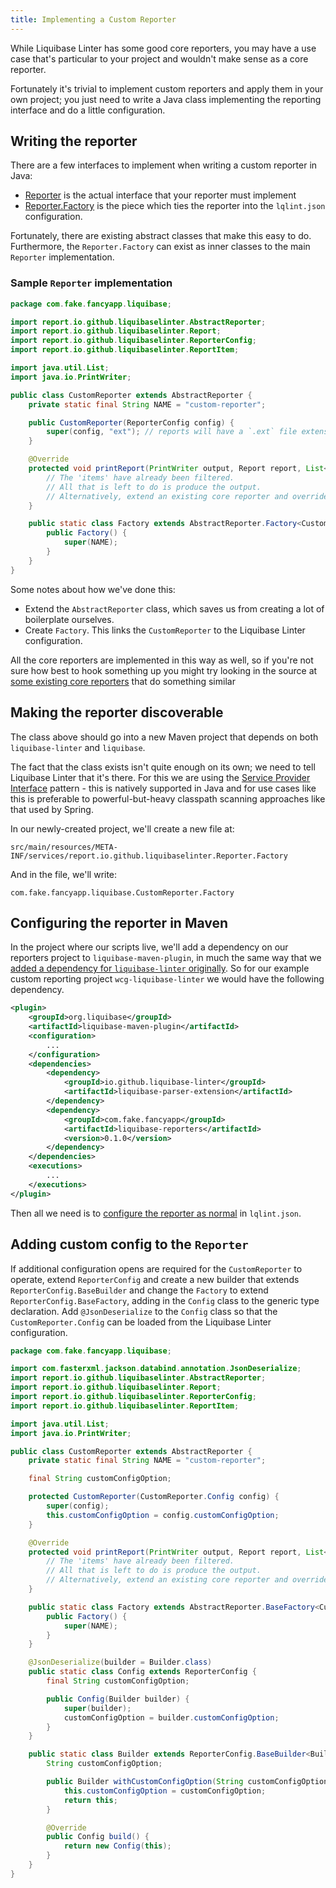 ```yaml
---
title: Implementing a Custom Reporter
---
```


While Liquibase Linter has some good core reporters, you may have a use case that's particular to your project and
wouldn't make sense as a core reporter.

Fortunately it's trivial to implement custom reporters and apply them in your own project; you just need to write a
Java class implementing the reporting interface and do a little configuration. 

## Writing the reporter

There are a few interfaces to implement when writing a custom reporter in Java:
- [Reporter](https://github.com/liquibase-linter/liquibase-linter/blob/main/src/main/java/io/github/liquibaselinter/report/Reporter.java) is the actual interface that your reporter must implement
- [Reporter.Factory](https://github.com/liquibase-linter/liquibase-linter/blob/main/src/main/java/io/github/liquibaselinter/report/Reporter.java) is the piece which ties the reporter into the `lqlint.json` configuration.

Fortunately, there are existing abstract classes that make this easy to do. Furthermore, the `Reporter.Factory` can
exist as inner classes to the main `Reporter` implementation.

### Sample `Reporter` implementation

```java
package com.fake.fancyapp.liquibase;

import report.io.github.liquibaselinter.AbstractReporter;
import report.io.github.liquibaselinter.Report;
import report.io.github.liquibaselinter.ReporterConfig;
import report.io.github.liquibaselinter.ReportItem;

import java.util.List;
import java.io.PrintWriter;

public class CustomReporter extends AbstractReporter {
    private static final String NAME = "custom-reporter";

    public CustomReporter(ReporterConfig config) {
        super(config, "ext"); // reports will have a `.ext` file extension
    }

    @Override
    protected void printReport(PrintWriter output, Report report, List<ReportItem> items) {
        // The 'items' have already been filtered.
        // All that is left to do is produce the output.
        // Alternatively, extend an existing core reporter and override methods.
    }

    public static class Factory extends AbstractReporter.Factory<CustomReporter> {
        public Factory() {
            super(NAME);
        }
    }
}
```

Some notes about how we've done this:

- Extend the `AbstractReporter` class, which saves us from creating a lot of boilerplate ourselves.
- Create `Factory`. This links the `CustomReporter` to the Liquibase Linter configuration.  

All the core reporters are implemented in this way as well, so if you're not sure how best to hook something up you
might try looking in the source at
[some existing core reporters](https://github.com/liquibase-linter/liquibase-linter/tree/main/src/main/java/io/github/liquibaselinter/report)
that do something similar

## Making the reporter discoverable

The class above should go into a new Maven project that depends on both `liquibase-linter` and `liquibase`.

The fact that the class exists isn't quite enough on its own; we need to tell Liquibase Linter that it's there. For this
we are using the [Service Provider Interface](https://docs.oracle.com/javase/tutorial/sound/SPI-intro.html) pattern - 
this is natively supported in Java and for use cases like this is preferable to powerful-but-heavy classpath scanning
approaches like that used by Spring.

In our newly-created project, we'll create a new file at:

`src/main/resources/META-INF/services/report.io.github.liquibaselinter.Reporter.Factory`

And in the file, we'll write:

`com.fake.fancyapp.liquibase.CustomReporter.Factory`

## Configuring the reporter in Maven

In the project where our scripts live, we'll add a dependency on our reporters project to `liquibase-maven-plugin`, in
much the same way that we [added a dependency for `liquibase-linter` originally](configure.md).
So for our example custom reporting project `wcg-liquibase-linter` we would have the following dependency.

```xml
<plugin>
    <groupId>org.liquibase</groupId>
    <artifactId>liquibase-maven-plugin</artifactId>
    <configuration>
        ...
    </configuration>
    <dependencies>
        <dependency>
            <groupId>io.github.liquibase-linter</groupId>
            <artifactId>liquibase-parser-extension</artifactId>
        </dependency>
        <dependency>
            <groupId>com.fake.fancyapp</groupId>
            <artifactId>liquibase-reporters</artifactId>
            <version>0.1.0</version>
        </dependency>
    </dependencies>
    <executions>
        ...
    </executions>
</plugin>
```

Then all we need is to [configure the reporter as normal](reporting/index.md) in `lqlint.json`.

## Adding custom config to the `Reporter`

If additional configuration opens are required for the `CustomReporter` to operate, extend `ReporterConfig` and create
a new builder that extends `ReporterConfig.BaseBuilder` and change the `Factory` to extend `ReporterConfig.BaseFactory`,
adding in the `Config` class to the generic type declaration. Add `@JsonDeserialize` to the `Config` class so that the
`CustomReporter.Config` can be loaded from the Liquibase Linter configuration.

```java
package com.fake.fancyapp.liquibase;

import com.fasterxml.jackson.databind.annotation.JsonDeserialize;
import report.io.github.liquibaselinter.AbstractReporter;
import report.io.github.liquibaselinter.Report;
import report.io.github.liquibaselinter.ReporterConfig;
import report.io.github.liquibaselinter.ReportItem;

import java.util.List;
import java.io.PrintWriter;

public class CustomReporter extends AbstractReporter {
    private static final String NAME = "custom-reporter";

    final String customConfigOption;

    protected CustomReporter(CustomReporter.Config config) {
        super(config);
        this.customConfigOption = config.customConfigOption;
    }

    @Override
    protected void printReport(PrintWriter output, Report report, List<ReportItem> items) {
        // The 'items' have already been filtered.
        // All that is left to do is produce the output.
        // Alternatively, extend an existing core reporter and override methods.
    }

    public static class Factory extends AbstractReporter.BaseFactory<CustomReporter, Config> {
        public Factory() {
            super(NAME);
        }
    }

    @JsonDeserialize(builder = Builder.class)
    public static class Config extends ReporterConfig {
        final String customConfigOption;

        public Config(Builder builder) {
            super(builder);
            customConfigOption = builder.customConfigOption;
        }
    }

    public static class Builder extends ReporterConfig.BaseBuilder<Builder> {
        String customConfigOption;

        public Builder withCustomConfigOption(String customConfigOption) {
            this.customConfigOption = customConfigOption;
            return this;
        }

        @Override
        public Config build() {
            return new Config(this);
        }
    }
}
```
